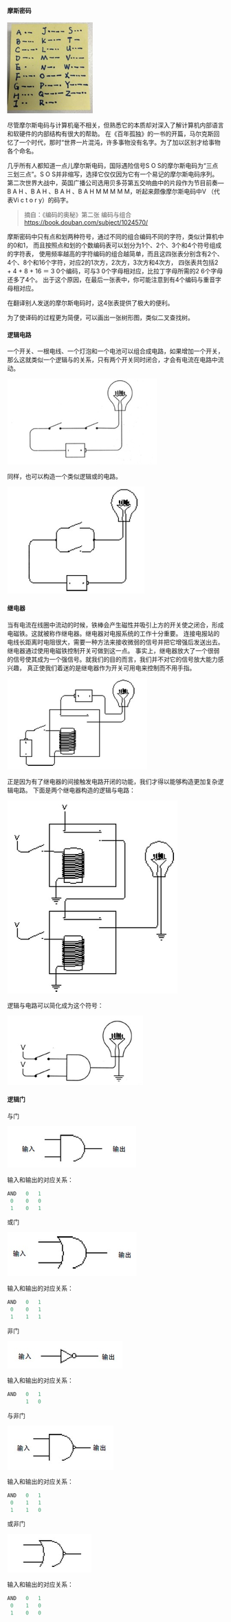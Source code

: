 #### 摩斯密码

![morse code](images/Morse-code.JPG)

尽管摩尔斯电码与计算机毫不相关，但熟悉它的本质却对深入了解计算机内部语言和软硬件的内部结构有很大的帮助。
在《百年孤独》的一书的开篇，马尔克斯回忆了一个时代，那时“世界一片混沌，许多事物没有名字。为了加以区别才给事物各个命名。

几乎所有人都知道一点儿摩尔斯电码，国际遇险信号S O S的摩尔斯电码为“三点三划三点”。S O S并非缩写，选择它仅仅因为它有一个易记的摩尔斯电码序列。
第二次世界大战中，英国广播公司选用贝多芬第五交响曲中的片段作为节目前奏— B A H 、B A H 、B A H 、B A H M M M M M，听起来颇像摩尔斯电码中V
（代表Vi c t o r y）的码字。

> 摘自：《编码的奥秘》第二张 编码与组合
> https://book.douban.com/subject/1024570/

摩斯密码中只有点和划两种符号，通过不同的组合编码不同的字符，类似计算机中的0和1，
而且按照点和划的个数编码表可以划分为1个、2个、3个和4个符号组成的字符表，
使用频率越高的字符编码的组合越简单，而且这四张表分别含有2个、4个、8个和16个字符，对应2的1次方，2次方，3次方和4次方，
四张表共包括2 + 4 + 8 + 16 ＝ 3 0个编码，可与3 0个字母相对应，比拉丁字母所需的2 6个字母还多了4个。
出于这个原因，在最后一张表中，你可能注意到有4个编码与重音字母相对应。

在翻译别人发送的摩尔斯电码时，这4张表提供了极大的便利。

为了使译码的过程更为简便，可以画出一张树形图，类似二叉查找树。


#### 逻辑电路

一个开关、一根电线、一个灯泡和一个电池可以组合成电路，如果增加一个开关，那么这就类似一个逻辑与的关系，只有两个开关同时闭合，才会有电流在电路中流动。

![circle-and](images/circle-and.jpg)

同样，也可以构造一个类似逻辑或的电路。

![circle-or](images/circle-or.jpg)

#### 继电器

当有电流在线圈中流动的时候，铁棒会产生磁性并吸引上方的开关使之闭合，形成电磁铁。这就被称作继电器。继电器对电报系统的工作十分重要。
连接电报站的电线长距离时电阻很大，需要一种方法来接收微弱的信号并把它增强后发送出去。继电器通过使用电磁铁控制开关可做到这一点。
事实上，继电器放大了一个很弱的信号使其成为一个强信号。就我们的目的而言，我们并不对它的信号放大能力感兴趣，
真正使我们着迷的是继电器作为开关可用电来控制而不用手指。

![relay](images/relay.jpg)

正是因为有了继电器的间接触发电路开闭的功能，我们才得以能够构造更加复杂逻辑电路。
下面是两个继电器构造的逻辑与电路：

![relay-and](images/relay-and.jpg)

逻辑与电路可以简化成为这个符号：

![logic-and](images/logic-and.jpg)

#### 逻辑门

与门

![and-gate](images/and-gate.jpg)

输入和输出的对应关系：

```C
AND   0   1
 0    0   0
 1    0   1
```
 
 或门
 
![or-gate](images/or-gate.jpg)


输入和输出的对应关系：

```C
AND   0   1
 0    0   1
 1    1   1
```
 
非门

![not-gate](images/not-gate.jpg)

输入和输出的对应关系：

```C
AND   0   1
      1   0
```

 与非门
 
![nand-gate](images/nand-gate.jpg)

输入和输出的对应关系：

```C
AND   0   1
 0    1   1
 1    1   0
```

 或非门
 
![nor-gate](images/nor-gate.jpg)

输入和输出的对应关系：

```C
AND   0   1
 0    1   0
 1    0   0
```
 
